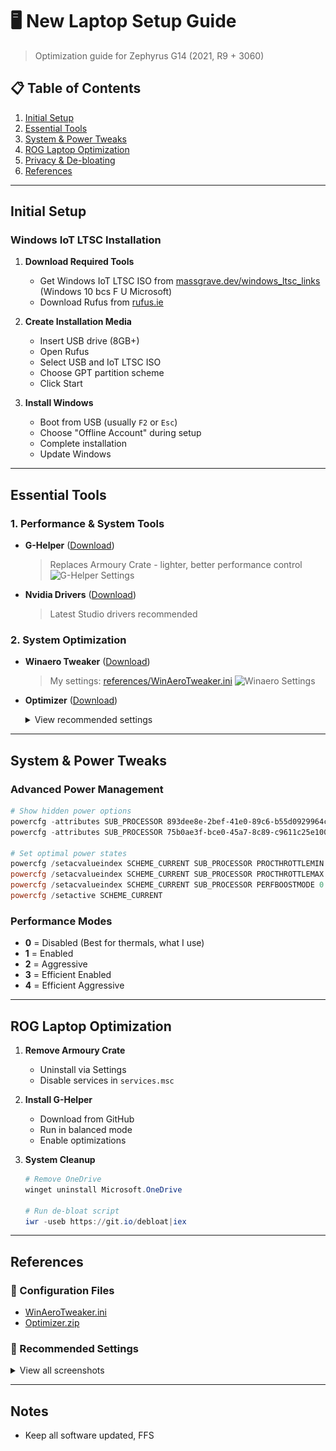 # 🖥️ New Laptop Setup Guide
> Optimization guide for Zephyrus G14 (2021, R9 + 3060)

## 📋 Table of Contents
1. [Initial Setup](#initial-setup)
2. [Essential Tools](#essential-tools)
3. [System & Power Tweaks](#system--power-tweaks)
4. [ROG Laptop Optimization](#rog-laptop-optimization)
5. [Privacy & De-bloating](#privacy--de-bloating)
6. [References](#references)

---

## Initial Setup

### Windows IoT LTSC Installation
1. **Download Required Tools**
   - Get Windows IoT LTSC ISO from [massgrave.dev/windows_ltsc_links](https://massgrave.dev/windows_ltsc_links) (Windows 10 bcs F U Microsoft)
   - Download Rufus from [rufus.ie](https://rufus.ie/)

2. **Create Installation Media**
   - Insert USB drive (8GB+)
   - Open Rufus
   - Select USB and IoT LTSC ISO
   - Choose GPT partition scheme
   - Click Start

3. **Install Windows**
   - Boot from USB (usually `F2` or `Esc`)
   - Choose "Offline Account" during setup
   - Complete installation
   - Update Windows

---

## Essential Tools

### 1. Performance & System Tools
- **G-Helper** ([Download](https://github.com/seerge/g-helper))
  > Replaces Armoury Crate - lighter, better performance control
  ![G-Helper Settings](references/g-helper-settings.png)

- **Nvidia Drivers** ([Download](https://www.nvidia.com/Download/index.aspx))
  > Latest Studio drivers recommended

### 2. System Optimization
- **Winaero Tweaker** ([Download](https://winaero.com/winaero-tweaker/))
  > My settings: [references/WinAeroTweaker.ini](references/WinAeroTweaker.ini)
  ![Winaero Settings](references/WinAeroTweaker-settings.png)

- **Optimizer** ([Download](https://github.com/hellzerg/optimizer/releases))
  <details>
  <summary>View recommended settings</summary>
  
  ![Settings 1](references/Optimizer1.png)
  ![Settings 2](references/Optimizer2.png)
  ![Settings 3](references/Optimizer3.png)
  </details>

---

## System & Power Tweaks

### Advanced Power Management
```powershell
# Show hidden power options
powercfg -attributes SUB_PROCESSOR 893dee8e-2bef-41e0-89c6-b55d0929964c -ATTRIB_HIDE
powercfg -attributes SUB_PROCESSOR 75b0ae3f-bce0-45a7-8c89-c9611c25e100 -ATTRIB_HIDE

# Set optimal power states
powercfg /setacvalueindex SCHEME_CURRENT SUB_PROCESSOR PROCTHROTTLEMIN 5
powercfg /setacvalueindex SCHEME_CURRENT SUB_PROCESSOR PROCTHROTTLEMAX 99
powercfg /setacvalueindex SCHEME_CURRENT SUB_PROCESSOR PERFBOOSTMODE 0
powercfg /setactive SCHEME_CURRENT
```

### Performance Modes
- **0** = Disabled (Best for thermals, what I use)
- **1** = Enabled
- **2** = Aggressive
- **3** = Efficient Enabled
- **4** = Efficient Aggressive

---

## ROG Laptop Optimization

1. **Remove Armoury Crate**
   - Uninstall via Settings
   - Disable services in `services.msc`

2. **Install G-Helper**
   - Download from GitHub
   - Run in balanced mode
   - Enable optimizations

3. **System Cleanup**
   ```powershell
   # Remove OneDrive
   winget uninstall Microsoft.OneDrive

   # Run de-bloat script
   iwr -useb https://git.io/debloat|iex
   ```

---

## References

### 📁 Configuration Files
- [WinAeroTweaker.ini](references/WinAeroTweaker.ini)
- [Optimizer.zip](references/Optimizer.zip)

### 🔧 Recommended Settings
<details>
<summary>View all screenshots</summary>

#### Optimizer Settings
![Optimizer 1](references/Optimizer1.png)
![Optimizer 2](references/Optimizer2.png)
![Optimizer 3](references/Optimizer3.png)

#### Other Tools
![G-Helper](references/g-helper-settings.png)
![Winaero](references/WinAeroTweaker-settings.png)
</details>

---

## Notes
- Keep all software updated, FFS